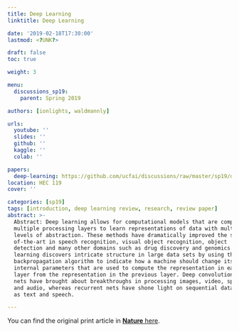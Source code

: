 ```yaml
---
title: Deep Learning
linktitle: Deep Learning

date: '2019-02-18T17:30:00'
lastmod: <?UNK?>

draft: false
toc: true

weight: 3

menu:
  discussions_sp19:
    parent: Spring 2019

authors: [ionlights, waldmannly]

urls:
  youtube: ''
  slides: ''
  github: ''
  kaggle: ''
  colab: ''

papers:
  deep-learning: https://github.com/ucfai/discussions/raw/master/sp19/deep-learning.pdf
location: HEC 119
cover: ''

categories: [sp19]
tags: [introduction, deep learning review, research, review paper]
abstract: >-
  Abstract: Deep learning allows for computational models that are composed of
  multiple processing layers to learn representations of data with multiple
  levels of abstraction. These methods have dramatically improved the state-
  of-the-art in speech recognition, visual object recognition, object
  detection and many other domains such as drug discovery and genomics. Deep
  learning discovers intricate structure in large data sets by using the
  backpropagation algorithm to indicate how a machine should change its
  internal parameters that are used to compute the representation in each
  layer from the representation in the previous layer. Deep convolutional
  nets have brought about breakthroughs in processing images, video, speech
  and audio, whereas recurrent nets have shone light on sequential data such
  as text and speech.

---
```


<!-- TODO Add Meeting Notes/Contents here -->
<!-- NOTE Refer the Documentation if you're unsure how to format/add to this. -->

You can find the original print article in [**Nature** here][dl-paper].

[dl-paper]: https://www.nature.com/articles/nature14539.pdf
